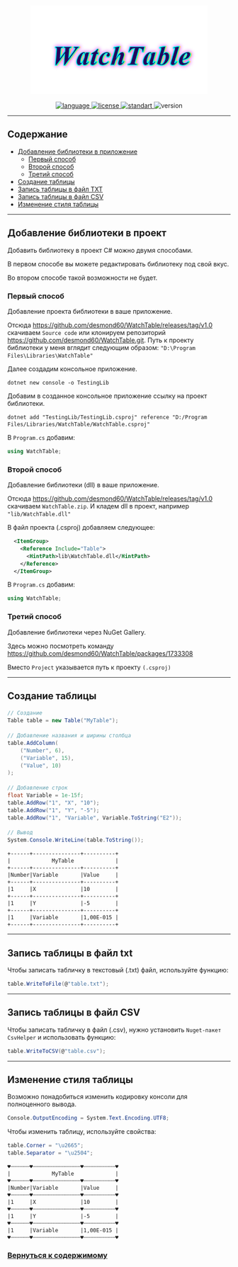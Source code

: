 <p align="center">
  <img height="200" src="img/logo.png"/> 
</p>

<p align="center">
  <a href="https://en.wikipedia.org/wiki/C_Sharp_(programming_language)">
    <img src="https://img.shields.io/badge/C Sharp-11-blue.svg?cacheSeconds=2592000" alt="language"/>
  </a>	
   <a href="https://github.com/desmond60/WatchTable/blob/main/LICENSE.md">
    <img src="https://img.shields.io/badge/License-MIT-yellowgreen.svg" alt="license"/>
  </a>
  <a href="https://ru.wikipedia.org/wiki/.NET">
    <img src="https://img.shields.io/badge/.NET-7.0-important.svg?cacheSeconds=2592000" alt="standart"/>
  </a>
  <img src="https://img.shields.io/badge/version-1.0-green.svg?cacheSeconds=2592000" alt="version"/>
</p>

***

## Содержание <a name="content"></a>
* [Добавление библиотеки в приложение](#add-project)
    * [Первый способ](#first-way)
    * [Второй способ](#second-way)
    * [Третий способ](#third-way)
* [Создание таблицы](#create-table)
* [Запись таблицы в файл TXT](#write-txt)
* [Запись таблицы в файл CSV](#write-csv)
* [Изменение стиля таблицы](#edit-table)

***

## Добавление библиотеки в проект <a name="add-project"></a>

Добавить библиотеку в проект С# можно двумя способами. 

В первом способе вы можете редактировать библиотеку под свой вкус.

Во втором способе такой возможности не будет.

### Первый способ <a name="first-way"></a>
Добавление проекта библиотеки в ваше приложение.

Отсюда https://github.com/desmond60/WatchTable/releases/tag/v1.0 скачиваем `Source code` или клонируем репозиторий https://github.com/desmond60/WatchTable.git. Путь к проекту библиотеки у меня вглядит следующим образом: `"D:\Program Files\Libraries\WatchTable"`

Далее создадим консольное приложение.
```PS
dotnet new console -o TestingLib
```

Добавим в созданное консольное приложение ссылку на проект библиотеки.
```PS
dotnet add "TestingLib/TestingLib.csproj" reference "D:/Program Files/Libraries/WatchTable/WatchTable.csproj"
```

В `Program.cs` добавим:
```C#
using WatchTable;
```

### Второй способ <a name="second-way"></a>
Добавление библиотеки (dll) в ваше приложение.

Отсюда https://github.com/desmond60/WatchTable/releases/tag/v1.0 скачиваем `WatchTable.zip`. И кладем dll в проект, например `"lib/WatchTable.dll"`

В файл проекта (.csproj) добавляем следующее:
```XML
  <ItemGroup>
    <Reference Include="Table">
      <HintPath>lib\WatchTable.dll</HintPath>
    </Reference>
  </ItemGroup>
```

В `Program.cs` добавим:
```C#
using WatchTable;
```

### Третий способ <a name="third-way"></a>
Добавление библиотеки через NuGet Gallery.

Здесь можно посмотреть команду https://github.com/desmond60/WatchTable/packages/1733308

Вместо `Project` указывается путь к проекту `(.csproj)`
***

## Создание таблицы <a name="create-table"></a>

```C#
// Создание
Table table = new Table("MyTable");

// Добавление названия и ширины столбца
table.AddColumn(
    ("Number", 6),
    ("Variable", 15),
    ("Value", 10)
);

// Добавление строк
float Variable = 1e-15f;
table.AddRow("1", "X", "10");
table.AddRow("1", "Y", "-5");
table.AddRow("1", "Variable", Variable.ToString("E2"));

// Вывод
System.Console.WriteLine(table.ToString());
```

```
+------+---------------+----------+
|             MyTable             |
+------+---------------+----------+
|Number|Variable       |Value     |
+------+---------------+----------+
|1     |X              |10        |
+------+---------------+----------+
|1     |Y              |-5        |
+------+---------------+----------+
|1     |Variable       |1,00E-015 |
+------+---------------+----------+
```

***

## Запись таблицы в файл txt <a name="write-txt"></a>

Чтобы записать табличку в текстовый (.txt) файл, используйте функцию:

```C#
table.WriteToFile(@"table.txt");
```

***

## Запись таблицы в файл CSV <a name="write-csv"></a>

Чтобы записать табличку в файл (.csv), нужно установить `Nuget-пакет CsvHelper` и использовать функцию:

```C#
table.WriteToCSV(@"table.csv");
```

***

## Изменение стиля таблицы <a name="edit-table"></a>

Возможно понадобиться изменить кодировку консоли для полноценного вывода.

```C#
Console.OutputEncoding = System.Text.Encoding.UTF8;
```

Чтобы изменить таблицу, используйте свойства:

```C#
table.Corner = "\u2665";
table.Separator = "\u2504";
```

```
♥┄┄┄┄┄┄♥┄┄┄┄┄┄┄┄┄┄┄┄┄┄┄♥┄┄┄┄┄┄┄┄┄┄♥
|             MyTable             |
♥┄┄┄┄┄┄♥┄┄┄┄┄┄┄┄┄┄┄┄┄┄┄♥┄┄┄┄┄┄┄┄┄┄♥
|Number|Variable       |Value     |
♥┄┄┄┄┄┄♥┄┄┄┄┄┄┄┄┄┄┄┄┄┄┄♥┄┄┄┄┄┄┄┄┄┄♥
|1     |X              |10        |
♥┄┄┄┄┄┄♥┄┄┄┄┄┄┄┄┄┄┄┄┄┄┄♥┄┄┄┄┄┄┄┄┄┄♥
|1     |Y              |-5        |
♥┄┄┄┄┄┄♥┄┄┄┄┄┄┄┄┄┄┄┄┄┄┄♥┄┄┄┄┄┄┄┄┄┄♥
|1     |Variable       |1,00E-015 |
♥┄┄┄┄┄┄♥┄┄┄┄┄┄┄┄┄┄┄┄┄┄┄♥┄┄┄┄┄┄┄┄┄┄♥
```

### [Вернуться к содержимому](#content)
